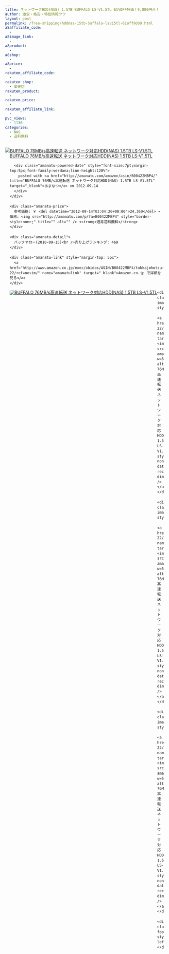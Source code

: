 ```yaml
---
title: ネットワークHDD(NAS) 1.5TB BUFFALO LS-V1.5TL 61%OFF特価！9,000円台！送料無料！
author: 激安・格安・特価情報ツウ
layout: post
permalink: /free-shipping/hddnas-15tb-buffalo-lsv15tl-61off9000.html
a8affiliate_code:
  - 
a8image_link:
  - 
a8product:
  - 
a8shop:
  - 
a8price:
  - 
rakuten_affiliate_code:
  - 
rakuten_shop:
  - 楽天店
rakuten_product:
  - 
rakuten_price:
  - 
rakuten_affiliate_link:
  - 
pvc_views:
  - 1130
categories:
  - NAS
  - 送料無料
---
```

<div class="amanatu-box" style="margin-bottom:0px;">
  <div class="amanatu-image" style="float:left;">
    <a href="http://www.amazon.co.jp/exec/obidos/ASIN/B00422MBP4/tokkajohotsu-22/ref=nosim/" name="amanatulink" target="_blank"><img src="http://i2.wp.com/ecx.images-amazon.com/images/I/41wttO6VfUL._SL160_.jpg?w=546" alt="BUFFALO 76MB/s高速転送 ネットワーク対応HDD(NAS) 1.5TB LS-V1.5TL" style="border: none;" data-recalc-dims="1" /></a>
  </div>
  
  <div class="amanatu-info" style="float:left;margin-left:15px;line-height:120%">
    <div class="amanatu-name" style="margin-bottom:10px;line-height:120%">
      <a href="http://www.amazon.co.jp/exec/obidos/ASIN/B00422MBP4/tokkajohotsu-22/ref=nosim/" name="amanatulink" target="_blank">BUFFALO 76MB/s高速転送 ネットワーク対応HDD(NAS) 1.5TB LS-V1.5TL</a> 
      
      <div class="amanatu-powered-date" style="font-size:7pt;margin-top:5px;font-family:verdana;line-height:120%">
        posted with <a href="http://amanatu.com/amazon/asin/B00422MBP4/" title="BUFFALO 76MB/s高速転送 ネットワーク対応HDD(NAS) 1.5TB LS-V1.5TL" target="_blank">あまなつ</a> on 2012.09.14
      </div>
    </div>
    
    <div class="amanatu-price">
      参考価格: ￥ <del datetime="2012-09-14T03:04:20+00:00">24,360</del> → 価格: <img src="http://amanatu.com/p/?a=B00422MBP4" style="border-style:none;" title="" alt="" /> <strong>通常送料無料</strong>
    </div>
    
    <div class="amanatu-detail">
      バッファロー(2010-09-15)<br />売り上げランキング: 469
    </div>
    
    <div class="amanatu-link" style="margin-top: 5px">
      <a href="http://www.amazon.co.jp/exec/obidos/ASIN/B00422MBP4/tokkajohotsu-22/ref=nosim/" name="amanatulink" target="_blank">Amazon.co.jp で詳細を見る</a>
    </div>
  </div>
  
  <div class="amanatu-footer" style="clear: left">
  </div>
  
  <div class="amanatu-imageset">
    <div class="amanatu-image" style="float:left;">
      <a href="http://www.amazon.co.jp/exec/obidos/ASIN/B00422MBP4/tokkajohotsu-22/ref=nosim/" name="amanatulink" target="_blank"><img src="http://i1.wp.com/ecx.images-amazon.com/images/I/31HxErhQa%2BL._AA160_.jpg?w=546" alt="BUFFALO 76MB/s高速転送 ネットワーク対応HDD(NAS) 1.5TB LS-V1.5TL" style="border: none;" data-recalc-dims="1" /></a>
    </div>
    
    <div class="amanatu-image" style="float:left;">
      <a href="http://www.amazon.co.jp/exec/obidos/ASIN/B00422MBP4/tokkajohotsu-22/ref=nosim/" name="amanatulink" target="_blank"><img src="http://i0.wp.com/ecx.images-amazon.com/images/I/31LYvvmegjL._AA160_.jpg?w=546" alt="BUFFALO 76MB/s高速転送 ネットワーク対応HDD(NAS) 1.5TB LS-V1.5TL" style="border: none;" data-recalc-dims="1" /></a>
    </div>
    
    <div class="amanatu-image" style="float:left;">
      <a href="http://www.amazon.co.jp/exec/obidos/ASIN/B00422MBP4/tokkajohotsu-22/ref=nosim/" name="amanatulink" target="_blank"><img src="http://i1.wp.com/ecx.images-amazon.com/images/I/41hYPmiwnkL._AA160_.jpg?w=546" alt="BUFFALO 76MB/s高速転送 ネットワーク対応HDD(NAS) 1.5TB LS-V1.5TL" style="border: none;" data-recalc-dims="1" /></a>
    </div>
    
    <div class="amanatu-image" style="float:left;">
      <a href="http://www.amazon.co.jp/exec/obidos/ASIN/B00422MBP4/tokkajohotsu-22/ref=nosim/" name="amanatulink" target="_blank"><img src="http://i1.wp.com/ecx.images-amazon.com/images/I/41eQzeqgc5L._AA160_.jpg?w=546" alt="BUFFALO 76MB/s高速転送 ネットワーク対応HDD(NAS) 1.5TB LS-V1.5TL" style="border: none;" data-recalc-dims="1" /></a>
    </div>
    
    <div class="amanatu-footer" style="clear: left">
    </div>
  </div>
</div>